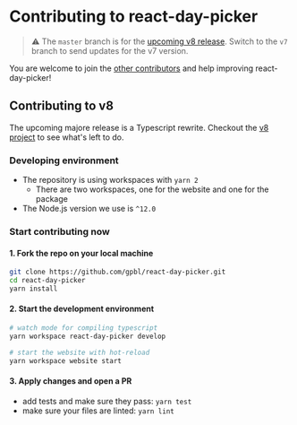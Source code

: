# Contributing to react-day-picker

> ⚠️ The `master` branch is for the [upcoming v8 release](https://github.com/gpbl/react-day-picker/issues/942). Switch to the `v7` branch to send updates for the v7 version.

You are welcome to join the
[other contributors](https://github.com/gpbl/react-day-picker/graphs/contributors)
and help improving react-day-picker!

## Contributing to v8

The upcoming majore release is a Typescript rewrite. Checkout the [v8 project](https://github.com/gpbl/react-day-picker/projects/7) to see what's left to do.

### Developing environment

* The repository is using workspaces with `yarn 2`
  * There are two workspaces, one for the website and one for the package
* The Node.js version we use is `^12.0`

### Start contributing now

#### 1. Fork the repo on your local machine

```bash
git clone https://github.com/gpbl/react-day-picker.git
cd react-day-picker
yarn install
```

#### 2. Start the development environment

```bash
# watch mode for compiling typescript
yarn workspace react-day-picker develop 

# start the website with hot-reload
yarn workspace website start
```

#### 3. Apply changes and open a PR

* add tests and make sure they pass: `yarn test`
* make sure your files are linted: `yarn lint`
